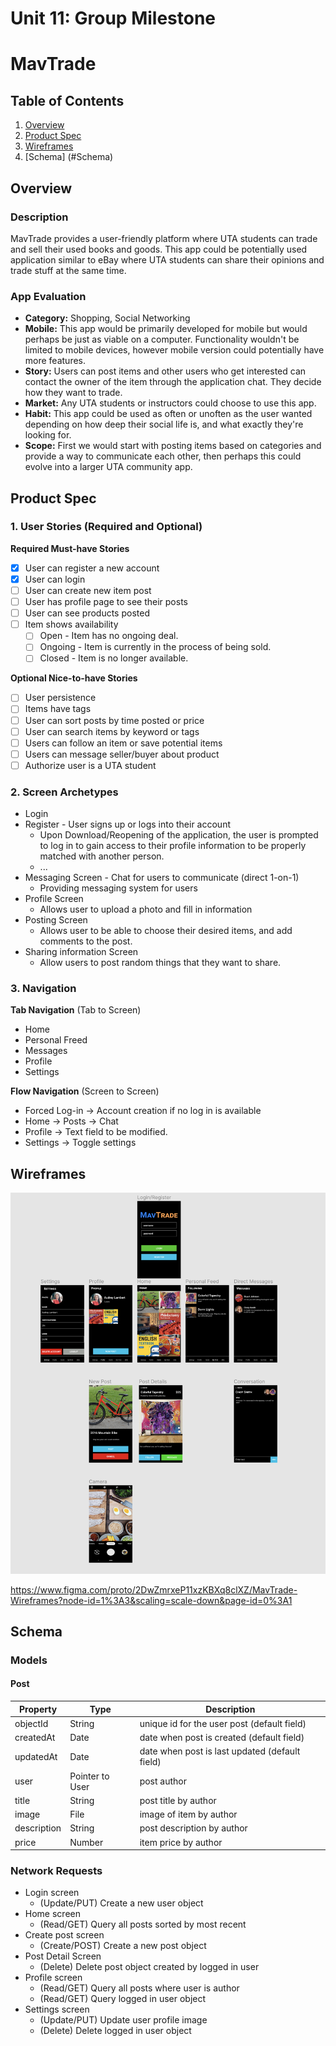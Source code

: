 Unit 11: Group Milestone
===

# MavTrade

## Table of Contents
1. [Overview](#Overview)
1. [Product Spec](#Product-Spec)
1. [Wireframes](#Wireframes)
1. [Schema] (#Schema)

## Overview
### Description
MavTrade provides a user-friendly platform where UTA students can trade and sell their used books and goods. This app could be potentially used application similar to eBay where UTA students can share their opinions and trade stuff at the same time. 

### App Evaluation
- **Category:** Shopping, Social Networking
- **Mobile:** This app would be primarily developed for mobile but would perhaps be just as viable on a computer. Functionality wouldn't be limited to mobile devices, however mobile version could potentially have more features.
- **Story:** Users can post items and other users who get interested can contact the owner of the item through the application chat. They decide how they want to trade. 
- **Market:** Any UTA students or instructors could choose to use this app.
- **Habit:** This app could be used as often or unoften as the user wanted depending on how deep their social life is, and what exactly they're looking for.
- **Scope:** First we would start with posting items based on categories and provide a way to communicate each other, then perhaps this could evolve into a larger UTA community app.

## Product Spec
### 1. User Stories (Required and Optional)

**Required Must-have Stories**

- [x] User can register a new account
- [x] User can login
- [ ] User can create new item post
- [ ] User has profile page to see their posts
- [ ] User can see products posted
- [ ] Item shows availability
    - [ ] Open - Item has no ongoing deal.
    - [ ] Ongoing - Item is currently in the process of being sold.
    - [ ] Closed - Item is no longer available.

**Optional Nice-to-have Stories**

- [ ] User persistence
- [ ] Items have tags
- [ ] User can sort posts by time posted or price
- [ ] User can search items by keyword or tags
- [ ] Users can follow an item or save potential items
- [ ] Users can message seller/buyer about product
- [ ] Authorize user is a UTA student

### 2. Screen Archetypes

* Login 
* Register - User signs up or logs into their account
   * Upon Download/Reopening of the application, the user is prompted to log in to gain access to their profile information to be properly matched with another person. 
   * ...
* Messaging Screen - Chat for users to communicate (direct 1-on-1)
   * Providing messaging system for users
* Profile Screen 
   * Allows user to upload a photo and fill in information
* Posting Screen
   * Allows user to be able to choose their desired items, and add comments to the post.
* Sharing information Screen
   * Allow users to post random things that they want to share.

### 3. Navigation

**Tab Navigation** (Tab to Screen)

* Home
* Personal Freed
* Messages
* Profile
* Settings

**Flow Navigation** (Screen to Screen)
* Forced Log-in -> Account creation if no log in is available
* Home -> Posts -> Chat
* Profile -> Text field to be modified. 
* Settings -> Toggle settings

## Wireframes
<img src="Wireframe.png" width=800><br>

https://www.figma.com/proto/2DwZmrxeP11xzKBXq8clXZ/MavTrade-Wireframes?node-id=1%3A3&scaling=scale-down&page-id=0%3A1

## Schema
### Models
#### Post
| Property | Type | Description |
| --- | --- | ---|
| objectId | String | unique id for the user post (default field) |
| createdAt | Date | date when post is created (default field) |
| updatedAt | Date | date when post is last updated (default field) |
| user | Pointer to User | post author |
| title | String | post title by author|
| image | File | image of item by author |
| description | String | post description by author |
| price | Number | item price by author |

### Network Requests
- Login screen
   - (Update/PUT) Create a new user object
- Home screen
   - (Read/GET) Query all posts sorted by most recent
- Create post screen
   - (Create/POST) Create a new post object
- Post Detail Screen
   - (Delete) Delete post object created by logged in user
- Profile screen
   - (Read/GET) Query all posts where user is author
   - (Read/GET) Query logged in user object
- Settings screen
   - (Update/PUT) Update user profile image
   - (Delete) Delete logged in user object
